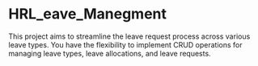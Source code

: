 # HRL_eave_Manegment
This project aims to streamline the leave request process across various leave types. You have the flexibility to implement CRUD operations for managing leave types, leave allocations, and leave requests.

